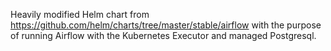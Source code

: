 Heavily modified Helm chart from https://github.com/helm/charts/tree/master/stable/airflow with the purpose of running Airflow with the Kubernetes Executor and managed Postgresql.